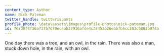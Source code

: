 ```yaml
---
content_type: Author
name: Nick Pateman
twitter_handle: twitterispants
profile_photo: \data\assets\images\profile-photos\nick-pateman.jpg
id: 76730f4f36a737b7d70eceab27916afde4c38455526ebbfb6cc203c6802b974a
---
```


One day there was a tree, and an owl, in the rain.  There was also a man, stuck down hole, in the rain, with an owl.